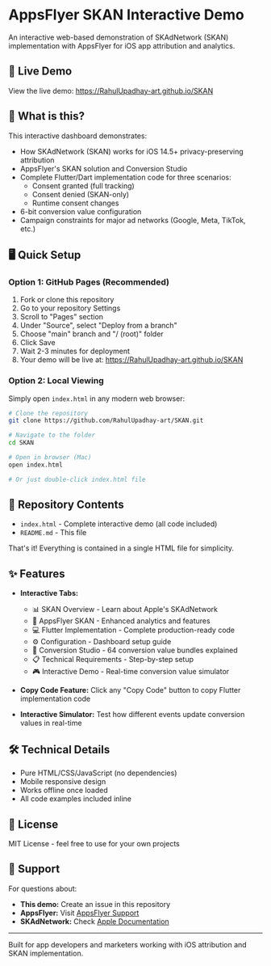 # AppsFlyer SKAN Interactive Demo

An interactive web-based demonstration of SKAdNetwork (SKAN) implementation with AppsFlyer for iOS app attribution and analytics.

## 🚀 Live Demo

View the live demo: https://RahulUpadhay-art.github.io/SKAN

## 📱 What is this?

This interactive dashboard demonstrates:
- How SKAdNetwork (SKAN) works for iOS 14.5+ privacy-preserving attribution
- AppsFlyer's SKAN solution and Conversion Studio
- Complete Flutter/Dart implementation code for three scenarios:
  - Consent granted (full tracking)
  - Consent denied (SKAN-only)
  - Runtime consent changes
- 6-bit conversion value configuration
- Campaign constraints for major ad networks (Google, Meta, TikTok, etc.)

## 🖥️ Quick Setup

### Option 1: GitHub Pages (Recommended)

1. Fork or clone this repository
2. Go to your repository Settings
3. Scroll to "Pages" section
4. Under "Source", select "Deploy from a branch"
5. Choose "main" branch and "/ (root)" folder
6. Click Save
7. Wait 2-3 minutes for deployment
8. Your demo will be live at: https://RahulUpadhay-art.github.io/SKAN

### Option 2: Local Viewing

Simply open `index.html` in any modern web browser:
```bash
# Clone the repository
git clone https://github.com/RahulUpadhay-art/SKAN.git

# Navigate to the folder
cd SKAN

# Open in browser (Mac)
open index.html

# Or just double-click index.html file
```

## 📂 Repository Contents

- `index.html` - Complete interactive demo (all code included)
- `README.md` - This file

That's it! Everything is contained in a single HTML file for simplicity.

## ✨ Features

- **Interactive Tabs:**
  - 📊 SKAN Overview - Learn about Apple's SKAdNetwork
  - 🎯 AppsFlyer SKAN - Enhanced analytics and features
  - 💻 Flutter Implementation - Complete production-ready code
  - ⚙️ Configuration - Dashboard setup guide
  - 🎨 Conversion Studio - 64 conversion value bundles explained
  - 📋 Technical Requirements - Step-by-step setup
  - 🎮 Interactive Demo - Real-time conversion value simulator

- **Copy Code Feature:** Click any "Copy Code" button to copy Flutter implementation code

- **Interactive Simulator:** Test how different events update conversion values in real-time

## 🛠️ Technical Details

- Pure HTML/CSS/JavaScript (no dependencies)
- Mobile responsive design
- Works offline once loaded
- All code examples included inline

## 📝 License

MIT License - feel free to use for your own projects

## 🤝 Support

For questions about:
- **This demo:** Create an issue in this repository
- **AppsFlyer:** Visit [AppsFlyer Support](https://support.appsflyer.com)
- **SKAdNetwork:** Check [Apple Documentation](https://developer.apple.com/documentation/storekit/skadnetwork)

---

Built for app developers and marketers working with iOS attribution and SKAN implementation.

